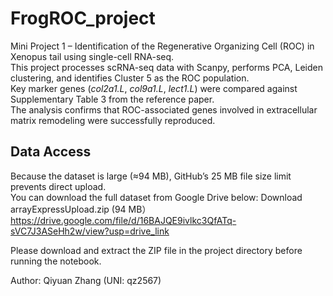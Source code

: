 # FrogROC_project

Mini Project 1 – Identification of the Regenerative Organizing Cell (ROC) in Xenopus tail using single-cell RNA-seq.  
This project processes scRNA-seq data with Scanpy, performs PCA, Leiden clustering, and identifies Cluster 5 as the ROC population.  
Key marker genes (*col2a1.L*, *col9a1.L*, *lect1.L*) were compared against Supplementary Table 3 from the reference paper.  
The analysis confirms that ROC-associated genes involved in extracellular matrix remodeling were successfully reproduced.  

##  Data Access
Because the dataset is large (≈94 MB), GitHub’s 25 MB file size limit prevents direct upload.  
You can download the full dataset from Google Drive below:
Download arrayExpressUpload.zip (94 MB）
https://drive.google.com/file/d/16BAJQE9ivlkc3QfATq-sVC7J3ASeHh2w/view?usp=drive_link

Please download and extract the ZIP file in the project directory before running the notebook.


Author: Qiyuan Zhang (UNI: qz2567)
